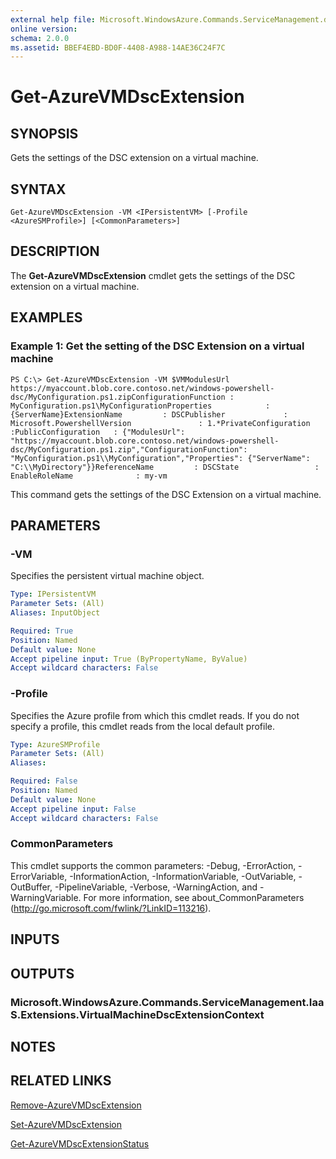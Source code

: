 ```yaml
---
external help file: Microsoft.WindowsAzure.Commands.ServiceManagement.dll-Help.xml
online version: 
schema: 2.0.0
ms.assetid: BBEF4EBD-BD0F-4408-A988-14AE36C24F7C
---
```


# Get-AzureVMDscExtension

## SYNOPSIS
Gets the settings of the DSC extension on a virtual machine.

## SYNTAX

```
Get-AzureVMDscExtension -VM <IPersistentVM> [-Profile <AzureSMProfile>] [<CommonParameters>]
```

## DESCRIPTION
The **Get-AzureVMDscExtension** cmdlet gets the settings of the DSC extension on a virtual machine.

## EXAMPLES

### Example 1: Get the setting of the DSC Extension on a virtual machine
```
PS C:\> Get-AzureVMDscExtension -VM $VMModulesUrl
https://myaccount.blob.core.contoso.net/windows-powershell-dsc/MyConfiguration.ps1.zipConfigurationFunction : MyConfiguration.ps1\MyConfigurationProperties            : {ServerName}ExtensionName         : DSCPublisher             : Microsoft.PowershellVersion               : 1.*PrivateConfiguration  :PublicConfiguration   : {"ModulesUrl": "https://myaccount.blob.core.contoso.net/windows-powershell-dsc/MyConfiguration.ps1.zip","ConfigurationFunction": "MyConfiguration.ps1\\MyConfiguration","Properties": {"ServerName": "C:\\MyDirectory"}}ReferenceName         : DSCState                 : EnableRoleName              : my-vm
```

This command gets the settings of the DSC Extension on a virtual machine.

## PARAMETERS

### -VM
Specifies the persistent virtual machine object.

```yaml
Type: IPersistentVM
Parameter Sets: (All)
Aliases: InputObject

Required: True
Position: Named
Default value: None
Accept pipeline input: True (ByPropertyName, ByValue)
Accept wildcard characters: False
```

### -Profile
Specifies the Azure profile from which this cmdlet reads.
If you do not specify a profile, this cmdlet reads from the local default profile.

```yaml
Type: AzureSMProfile
Parameter Sets: (All)
Aliases: 

Required: False
Position: Named
Default value: None
Accept pipeline input: False
Accept wildcard characters: False
```

### CommonParameters
This cmdlet supports the common parameters: -Debug, -ErrorAction, -ErrorVariable, -InformationAction, -InformationVariable, -OutVariable, -OutBuffer, -PipelineVariable, -Verbose, -WarningAction, and -WarningVariable. For more information, see about_CommonParameters (http://go.microsoft.com/fwlink/?LinkID=113216).

## INPUTS

## OUTPUTS

### Microsoft.WindowsAzure.Commands.ServiceManagement.IaaS.Extensions.VirtualMachineDscExtensionContext

## NOTES

## RELATED LINKS

[Remove-AzureVMDscExtension](./Remove-AzureVMDscExtension.md)

[Set-AzureVMDscExtension](./Set-AzureVMDscExtension.md)

[Get-AzureVMDscExtensionStatus](./Get-AzureVMDscExtensionStatus.md)


